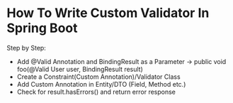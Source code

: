 # How To Write Custom Validator In Spring Boot

Step by Step:
- Add @Valid Annotation and BindingResult as a Parameter -> public void foo(@Valid User user, BindingResult result)
- Create a Constraint(Custom Annotation)/Validator Class 
- Add Custom Annotation in Entity/DTO (Field, Method etc.)
- Check for result.hasErrors() and return error response 
